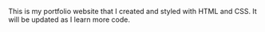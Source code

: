 This is my portfolio website that I created and styled with HTML and CSS. It will be updated as I learn more code.
